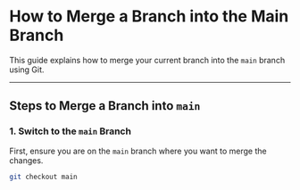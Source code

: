 # How to Merge a Branch into the Main Branch

This guide explains how to merge your current branch into the `main` branch using Git.

---

## Steps to Merge a Branch into `main`

### 1. Switch to the `main` Branch
First, ensure you are on the `main` branch where you want to merge the changes.

```bash
git checkout main
